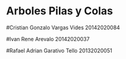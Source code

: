 # Arboles Pilas y Colas

#Cristian Gonzalo Vargas Vides 20142020084

#Ivan Rene Arevalo 20142020037

#Rafael Adrian Garativo Tello 20132020051
